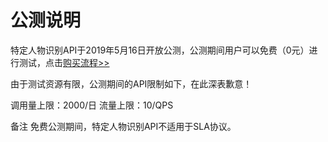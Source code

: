 # 公测说明

特定人物识别API于2019年5月16日开放公测，公测期间用户可以免费（0元）进行测试，点击[购买流程>>](../Pricing/Purchase-Process.md)

由于测试资源有限，公测期间的API限制如下，在此深表歉意！

调用量上限：2000/日 
流量上限：10/QPS

备注
免费公测期间，特定人物识别API不适用于SLA协议。

